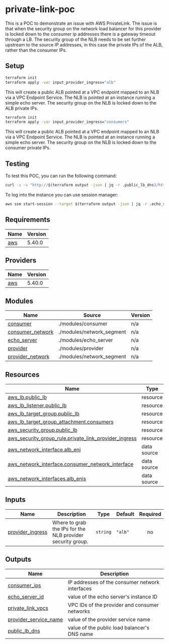 # private-link-poc

This is a POC to demonstrate an issue with AWS PrivateLink.  The issue is that when the security group on the network load balancer for this provider is locked down to the consumer ip addresses there is a gateway timeout through a LB.  The security group of the NLB needs to be set further upstream to the source IP addresses, in this case the private IPs of the ALB, rather than the consumer IPs.

## Setup

```bash
terraform init
terraform apply -var input_provider_ingress="alb"
```

This will create a public ALB pointed at a VPC endpoint mapped to an NLB via a VPC Endpoint Service.  The NLB is pointed at an instance running a simple echo server.  The security group on the NLB is locked down to the ALB private IPs.

```bash
terraform init
terraform apply -var input_provider_ingress="consumers"
```

This will create a public ALB pointed at a VPC endpoint mapped to an NLB via a VPC Endpoint Service.  The NLB is pointed at an instance running a simple echo server.  The security group on the NLB is locked down to the consumer private IPs.

## Testing

To test this POC, you can run the following command:

```bash
curl -s -v "http://$(terraform output -json | jq -r .public_lb_dns)/http"
```

To log into the instance you can use session manager:

```bash
aws ssm start-session --target $(terraform output -json | jq -r .echo_server_id)
```

## Requirements

| Name | Version |
|------|---------|
| <a name="requirement_aws"></a> [aws](#requirement\_aws) | 5.40.0 |

## Providers

| Name | Version |
|------|---------|
| <a name="provider_aws"></a> [aws](#provider\_aws) | 5.40.0 |

## Modules

| Name | Source | Version |
|------|--------|---------|
| <a name="module_consumer"></a> [consumer](#module\_consumer) | ./modules/consumer | n/a |
| <a name="module_consumer_network"></a> [consumer\_network](#module\_consumer\_network) | ./modules/network_segment | n/a |
| <a name="module_echo_server"></a> [echo\_server](#module\_echo\_server) | ./modules/echo_server | n/a |
| <a name="module_provider"></a> [provider](#module\_provider) | ./modules/provider | n/a |
| <a name="module_provider_network"></a> [provider\_network](#module\_provider\_network) | ./modules/network_segment | n/a |

## Resources

| Name | Type |
|------|------|
| [aws_lb.public_lb](https://registry.terraform.io/providers/hashicorp/aws/5.40.0/docs/resources/lb) | resource |
| [aws_lb_listener.public_lb](https://registry.terraform.io/providers/hashicorp/aws/5.40.0/docs/resources/lb_listener) | resource |
| [aws_lb_target_group.public_lb](https://registry.terraform.io/providers/hashicorp/aws/5.40.0/docs/resources/lb_target_group) | resource |
| [aws_lb_target_group_attachment.consumers](https://registry.terraform.io/providers/hashicorp/aws/5.40.0/docs/resources/lb_target_group_attachment) | resource |
| [aws_security_group.public_lb](https://registry.terraform.io/providers/hashicorp/aws/5.40.0/docs/resources/security_group) | resource |
| [aws_security_group_rule.private_link_provider_ingress](https://registry.terraform.io/providers/hashicorp/aws/5.40.0/docs/resources/security_group_rule) | resource |
| [aws_network_interface.alb_eni](https://registry.terraform.io/providers/hashicorp/aws/5.40.0/docs/data-sources/network_interface) | data source |
| [aws_network_interface.consumer_network_interface](https://registry.terraform.io/providers/hashicorp/aws/5.40.0/docs/data-sources/network_interface) | data source |
| [aws_network_interfaces.alb_enis](https://registry.terraform.io/providers/hashicorp/aws/5.40.0/docs/data-sources/network_interfaces) | data source |

## Inputs

| Name | Description | Type | Default | Required |
|------|-------------|------|---------|:--------:|
| <a name="input_provider_ingress"></a> [provider\_ingress](#input\_provider\_ingress) | Where to grab the IPs for the NLB provider security group. | `string` | `"alb"` | no |

## Outputs

| Name | Description |
|------|-------------|
| <a name="output_consumer_ips"></a> [consumer\_ips](#output\_consumer\_ips) | IP addresses of the consumer network interfaces |
| <a name="output_echo_server_id"></a> [echo\_server\_id](#output\_echo\_server\_id) | value of the echo server's instance ID |
| <a name="output_private_link_vpcs"></a> [private\_link\_vpcs](#output\_private\_link\_vpcs) | VPC IDs of the provider and consumer networks |
| <a name="output_provider_service_name"></a> [provider\_service\_name](#output\_provider\_service\_name) | value of the provider service name |
| <a name="output_public_lb_dns"></a> [public\_lb\_dns](#output\_public\_lb\_dns) | value of the public load balancer's DNS name |
